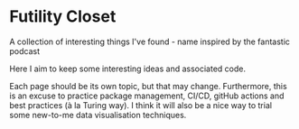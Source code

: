 # Futility Closet

A collection of interesting things I've found - name inspired by the fantastic podcast

Here I aim to keep some interesting ideas and associated code.

Each page should be its own topic, but that may change. Furthermore, this is an excuse to practice package management, CI/CD, gitHub actions and best practices (à la Turing way).
I think it will also be a nice way to trial some new-to-me data visualisation techniques.
